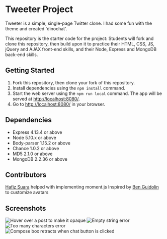 # Tweeter Project

Tweeter is a simple, single-page Twitter clone. I had some fun with the theme and created 'dinochat'.

This repository is the starter code for the project: Students will fork and clone this repository, then build upon it to practice their HTML, CSS, JS, jQuery and AJAX front-end skills, and their Node, Express and MongoDB back-end skills.

## Getting Started

1. Fork this repository, then clone your fork of this repository.
2. Install dependencies using the `npm install` command.
3. Start the web server using the `npm run local` command. The app will be served at <http://localhost:8080/>.
4. Go to <http://localhost:8080/> in your browser.

## Dependencies

- Express 4.13.4 or above
- Node 5.10.x or above
- Body-parser 1.15.2 or above
- Chance 1.0.2 or above
- MD5 2.1.0 or above
- MongoDB 2.2.36 or above

## Contributors
[Hafiz Suara](https://github.com/hafbau) helped with implementing moment.js 
Inspired by [Ben Guidolin](https://github.com/bguids91) to customize avatars

## Screenshots
![Hover over a post to make it opaque]()
![Empty string error]()
![Too many characters error]()
![Compose box retracts when chat button is clicked]()